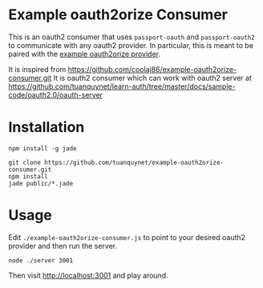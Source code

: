 Example oauth2orize Consumer
===

This is an oauth2 consumer that uses `passport-oauth` and `passport-oauth2`
to communicate with any oauth2 provider.
In particular, this is meant to be paired with the
[example oauth2orize provider](https://github.com/jaredhanson/oauth2orize/tree/master/examples/all-grants).

It is inspired from https://github.com/coolaj86/example-oauth2orize-consumer.git
It is oauth2 consumer which can work  with oauth2 server at https://github.com/tuanquynet/learn-auth/tree/master/docs/sample-code/oauth2.0/oauth-server

Installation
===

    npm install -g jade

    git clone https://github.com/tuanquynet/example-oauth2orize-consumer.git
    npm install
    jade public/*.jade

Usage
===

Edit `./example-oauth2orize-consumer.js` to point to your desired oauth2 provider and then run the server.

    node ./server 3001

Then visit <http://localhost:3001> and play around.
